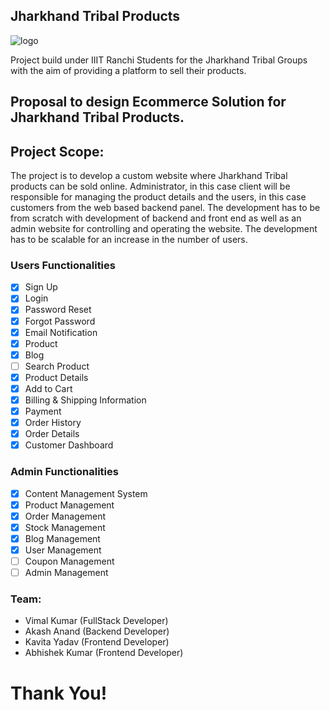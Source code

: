 ## Jharkhand Tribal Products

![logo](https://raw.githubusercontent.com/vimal-verma/Jharkhand-Tribal-Products-frontend/master/src/assets/logo2.png?token=ALCVPNBN6QOAQ5E6RRIHN7TBP3EYW)

Project build under IIIT Ranchi Students for the Jharkhand Tribal Groups with the aim of providing a platform to sell their products.

## Proposal to design Ecommerce Solution for Jharkhand Tribal Products.

## Project Scope: 
The project is to develop a custom website where Jharkhand Tribal products can be sold online. Administrator, in this case client will be responsible for managing the product details and the users, in this case customers from the web based backend panel. The development has to be from scratch with development of backend and front end as well as an admin website for controlling and operating the website. The development has to be scalable for an increase in the number of users.

### Users Functionalities

- [x] Sign Up
- [x] Login
- [x] Password Reset
- [x] Forgot Password
- [x] Email Notification
- [x] Product
- [x] Blog
- [ ] Search Product
- [x] Product Details
- [x] Add to Cart
- [x] Billing & Shipping Information
- [x] Payment
- [x] Order History
- [x] Order Details
- [x] Customer Dashboard

### Admin Functionalities

- [x] Content Management System
- [x] Product Management
- [x] Order Management
- [x] Stock Management
- [x] Blog Management
- [x] User Management
- [ ] Coupon Management
- [ ] Admin Management

### Team:

- Vimal Kumar (FullStack Developer)
- Akash Anand (Backend Developer)
- Kavita Yadav (Frontend Developer)
- Abhishek Kumar (Frontend Developer)

# Thank You!

